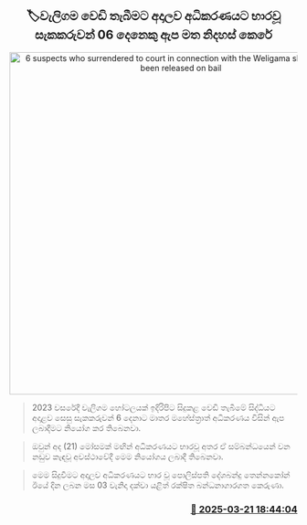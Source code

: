 <p align='center'><b><h2 align='center' title='6 suspects who surrendered to court in connection with the Weligama shooting have been released on bail'>🏷වැලිගම වෙඩි තැබීමට අදාලව අධිකරණයට භාරවූ සැකකරුවන් 06 දෙනෙකු ඇප මත නිදහස් කෙරේ</h2></b></p>
<p align='center'><img src='https://helakuru.sgp1.cdn.digitaloceanspaces.com/esana/images/lib/court-gg.jpg' width='600' alt='6 suspects who surrendered to court in connection with the Weligama shooting have been released on bail'></p>

> 2023 වසරේදී වැලිගම හෝටලයක් ඉදිරිපිට සිදුකළ වෙඩි තැබීමේ සිද්ධියට අදාළව සෙසු සැකකරුවන් 6 දෙනාට මාතර මහේස්ත්‍රාත් අධිකරණය විසින් ඇප ලබාදීමට නියෝග කර තිබෙනවා.

> ඔවුන් අද (21) මෝසමක් මඟින් අධිකරණයට භාරවූ අතර ඒ සම්බන්ධයෙන් වන නඩුව කැඳවූ අවස්ථාවේදී මෙම නියෝගය ලබාදී තිබෙනවා.

> මෙම සිදුවීමට අදාලව අධිකරණයට භාර වූ පොලිස්පති දේශබන්දු තෙන්නකෝන් ඊයේ දින ලබන මස 03 වැනිදා දක්වා යළිත් රක්ෂිත බන්ධනාගාරගත කෙරුණා.



<h3 align='right'><a href='https://www.helakuru.lk/esana/p/108541/'>📅 2025-03-21 18:44:04</a></h3>
